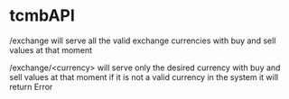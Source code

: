 # tcmbAPI


/exchange
  will serve all the valid exchange currencies with buy and sell values at that moment

/exchange/\<currency>
  will serve only the desired currency with buy and sell values at that moment
  if it is not a valid currency in the system it will return Error

